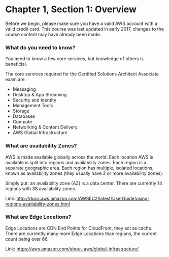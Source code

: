 # Chapter 1, Section 1: Overview

Before we begin, please make sure you have a valid AWS account with a valid credit card. This course was last updated in early 2017, changes to the course content may have already been made.

### What do you need to know?

You need to know a few core services, but knowledge of others is beneficial.

The core services required for the Certified Solutions Architect Associate exam are:

- Messaging
- Desktop & App Streaming
- Security and Identity
- Management Tools
- Storage
- Databases
- Compute
- Networking & Content Delivery
- AWS Global Infrastructure

### What are availability Zones?

AWS is made available globally across the world. Each location AWS is available is split into regions and availability zones. Each region is a separate geographic area. Each region has multiple, isolated locations, known as availability zones (they usually have 2 or more availability zones).

Simply put: an availability zone (AZ) is a data center. There are currently 14 regions with 38 availability zones.

Link: http://docs.aws.amazon.com/AWSEC2/latest/UserGuide/using-regions-availability-zones.html

### What are Edge Locations?

Edge Locations are CDN End Points for CloudFront, they act as cache. There are currently many more Edge Locations than regions, the current count being over 66.

Link: https://aws.amazon.com/about-aws/global-infrastructure/

## 
